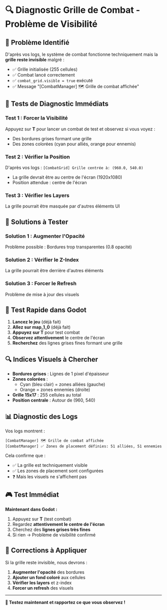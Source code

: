 # 🔍 Diagnostic Grille de Combat - Problème de Visibilité

## 🚨 Problème Identifié
D'après vos logs, le système de combat fonctionne techniquement mais la **grille reste invisible** malgré :
- ✅ Grille initialisée (255 cellules)
- ✅ Combat lancé correctement
- ✅ `combat_grid.visible = true` exécuté
- ✅ Message "[CombatManager] 🗺️ Grille de combat affichée"

## 🔧 Tests de Diagnostic Immédiats

### **Test 1 : Forcer la Visibilité**
Appuyez sur **T** pour lancer un combat de test et observez si vous voyez :
- Des bordures grises formant une grille
- Des zones colorées (cyan pour alliés, orange pour ennemis)

### **Test 2 : Vérifier la Position**
D'après vos logs : `[CombatGrid] Grille centrée à: (960.0, 540.0)`
- La grille devrait être au centre de l'écran (1920x1080)
- Position attendue : centre de l'écran

### **Test 3 : Vérifier les Layers**
La grille pourrait être masquée par d'autres éléments UI

## 🎯 Solutions à Tester

### **Solution 1 : Augmenter l'Opacité**
Problème possible : Bordures trop transparentes (0.8 opacité)

### **Solution 2 : Vérifier le Z-Index**
La grille pourrait être derrière d'autres éléments

### **Solution 3 : Forcer le Refresh**
Problème de mise à jour des visuels

## 🧪 Test Rapide dans Godot

1. **Lancez le jeu** (déjà fait)
2. **Allez sur map_1_0** (déjà fait)
3. **Appuyez sur T** pour test combat
4. **Observez attentivement** le centre de l'écran
5. **Recherchez** des lignes grises fines formant une grille

## 🔍 Indices Visuels à Chercher

- **Bordures grises** : Lignes de 1 pixel d'épaisseur
- **Zones colorées** : 
  - Cyan (bleu clair) = zones alliées (gauche)
  - Orange = zones ennemies (droite)
- **Grille 15x17** : 255 cellules au total
- **Position centrale** : Autour de (960, 540)

## 📊 Diagnostic des Logs

Vos logs montrent :
```
[CombatManager] 🗺️ Grille de combat affichée
[CombatManager] ✅ Zones de placement définies: 51 alliées, 51 ennemies
```

Cela confirme que :
- ✅ La grille est techniquement visible
- ✅ Les zones de placement sont configurées
- ❓ Mais les visuels ne s'affichent pas

## 🎮 Test Immédiat

**Maintenant dans Godot :**
1. Appuyez sur **T** (test combat)
2. Regardez **attentivement le centre de l'écran**
3. Cherchez des **lignes grises très fines**
4. Si rien → Problème de visibilité confirmé

## 🚀 Corrections à Appliquer

Si la grille reste invisible, nous devrons :
1. **Augmenter l'opacité** des bordures
2. **Ajouter un fond coloré** aux cellules
3. **Vérifier les layers** et z-index
4. **Forcer un refresh** des visuels

---

**🔄 Testez maintenant et rapportez ce que vous observez !** 